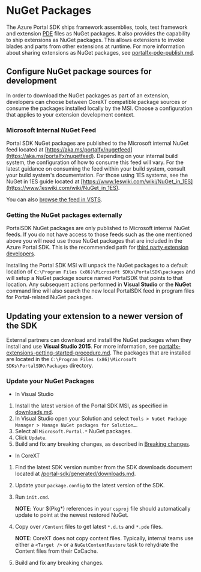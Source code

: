 
# NuGet Packages

The Azure Portal SDK ships framework assemblies, tools, test framework and extension [PDE](portalfx-extensions-glossary-onboarding.md) files as NuGet packages. It also provides the capability to ship extensions as NuGet packages. This allows extensions to invoke blades and parts from other extensions at runtime. For more information about sharing  extensions as NuGet packages, see [portalfx-pde-publish.md](portalfx-pde-publish.md).

## Configure NuGet package sources for development

In order to download the NuGet packages as part of an extension, developers can choose between CoreXT compatible package sources or consume the packages installed locally by the MSI. Choose a configuration that applies to your extension development context.

### Microsoft Internal NuGet Feed

Portal SDK NuGet packages are published to the Microsoft internal NuGet feed located at [https://aka.ms/portalfx/nugetfeed](https://aka.ms/portalfx/nugetfeed).  Depending on your internal build system, the configuration of how to consume this feed will vary.  For the latest guidance on consuming the feed within your build system, consult your build system's documentation. For those using 1ES systems, see the NuGet in 1ES guide located at [https://www.1eswiki.com/wiki/NuGet_in_1ES](https://www.1eswiki.com/wiki/NuGet_in_1ES).

You can also [browse the feed in VSTS](https://msazure.visualstudio.com/One/Azure%20Portal/_packaging?feed=Official%40Local&_a=feed).

### Getting the NuGet packages externally

PortalSDK NuGet packages are only published to Microsoft internal NuGet feeds.  If you do not have access to those feeds such as the one mentioned above you will need use those NuGet packages that are included in the Azure Portal SDK.  This is the recommended path for  [third party extension developers](portalfx-extensions-glossary-onboarding.md).

Installing the Portal SDK MSI will unpack the NuGet packages to a default location of `C:\Program Files (x86)\Microsoft SDKs\PortalSDK\packages` and will setup a NuGet package source named PortalSDK that points to that location.  Any subsequent actions performed in **Visual Studio** or the **NuGet** command line will also search the new local PortalSDK feed in program files for Portal-related NuGet packages.

## Updating your extension to a newer version of the SDK

External partners can download and install the NuGet packages when they install and use **Visual Studio 2015**. For more information, see [portalfx-extensions-getting-started-procedure.md](portalfx-extensions-getting-started-procedure.md). The packages that are installed are located in the `C:\Program Files (x86)\Microsoft SDKs\PortalSDK\Packages` directory.

### Update your NuGet Packages

* In Visual Studio
1. Install the latest version of the Portal SDK MSI, as specified in [downloads.md](/portal-sdk/generated/downloads.md).
1. In Visual Studio open your Solution and select `Tools > NuGet Package Manager > Manage NuGet packages for Solution…`.
1. Select all `Microsoft.Portal.*` NuGet packages.
1. Click `Update`.
1. Build and fix any breaking changes, as described in [Breaking changes](/portal-sdk/generated/breaking-changes.md).

* In CoreXT
1. Find the latest SDK version number from the SDK downloads document located at [/portal-sdk/generated/downloads.md](/portal-sdk/generated/downloads.md).

1. Update your `package.config` to the latest version of the SDK.

1. Run `init.cmd`.

    **NOTE**: Your $(Pkg*) references in your `csproj` file  should automatically update to point at the newest restored NuGet.

1. Copy over `/Content` files to get latest `*.d.ts` and `*.pde` files.

    **NOTE**:  CoreXT does not copy content files. Typically, internal teams use either a `<Target />` or a `NuGetContentRestore` task to rehydrate the Content files from their CxCache.

1. Build and fix any breaking changes.

